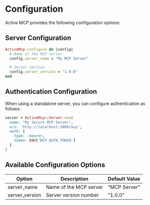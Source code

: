 # Configuration

Active MCP provides the following configuration options:

## Server Configuration

```ruby
ActiveMcp.configure do |config|
  # Name of the MCP server
  config.server_name = "My MCP Server"

  # Server version
  config.server_version = "1.0.0"
end
```

## Authentication Configuration

When using a standalone server, you can configure authentication as follows:

```ruby
server = ActiveMcp::Server.new(
  name: "My Secure MCP Server",
  uri: 'http://localhost:3000/mcp',
  auth: {
    type: :bearer,
    token: ENV['MCP_AUTH_TOKEN']
  }
)
```

## Available Configuration Options

| Option         | Description            | Default Value |
| -------------- | ---------------------- | ------------- |
| server_name    | Name of the MCP server | "MCP Server"  |
| server_version | Server version number  | "1.0.0"       |
